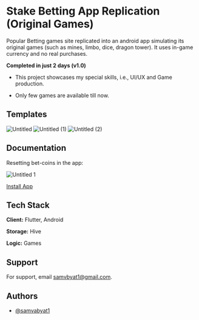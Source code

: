 
# Stake Betting App Replication (Original Games)

Popular Betting games site replicated into an android app simulating its original games (such as mines, limbo, dice, dragon tower). It uses in-game currency and no real purchases. 

**Completed in just 2 days (v1.0)**

- This project showcases my special skills, i.e., UI/UX and Game production. 

- Only few games are available till now. 

## Templates

![Untitled](https://github.com/user-attachments/assets/fc631e5f-251c-4760-9417-4d989051e0bf)
![Untitled (1)](https://github.com/user-attachments/assets/fb6e3e81-fe8b-4c8c-992f-0336f477cfc2)
![Untitled (2)](https://github.com/user-attachments/assets/0ac6bdfa-de3f-4df6-bbb7-c3a25c9b9533)


## Documentation

Resetting bet-coins in the app:

![Untitled 1](https://github.com/user-attachments/assets/15c054a9-cc92-46d6-b115-56a655edd9ba)

[Install App](https://github.com/samvabyat1/stk/releases)


## Tech Stack

**Client:** Flutter, Android

**Storage:** Hive

**Logic:** Games


## Support

For support, email samvbyat1@gmail.com.


## Authors

- [@samvabyat1](https://github.com/samvabyat1)

